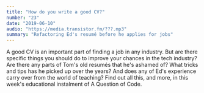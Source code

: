 ```yaml
---
title: "How do you write a good CV?"
number: "23"
date: "2019-06-10"
audio: "https://media.transistor.fm/???.mp3"
summary: "Refactoring Ed's resumé before he applies for jobs"
---
```


A good CV is an important part of finding a job in any industry. But are there specific things you should do to improve your chances in the tech industry? Are there any parts of Tom's old resumés that he's ashamed of? What tricks and tips has he picked up over the years? And does any of Ed's experience carry over from the world of teaching? Find out all this, and more, in this week's educational instalment of A Question of Code.